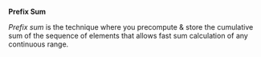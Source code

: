 **Prefix Sum**

*Prefix sum* is the technique where you precompute & store the cumulative sum of the sequence of elements that allows fast sum calculation of any continuous range.
